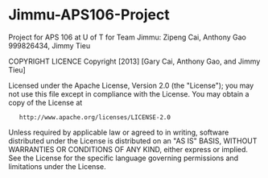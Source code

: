 Jimmu-APS106-Project
====================

Project for APS 106 at U of T for Team Jimmu: Zipeng Cai, Anthony Gao 999826434, Jimmy Tieu

  COPYRIGHT LICENCE
  Copyright [2013] [Gary Cai, Anthony Gao, and Jimmy Tieu]

   Licensed under the Apache License, Version 2.0 (the "License");
   you may not use this file except in compliance with the License.
   You may obtain a copy of the License at

       http://www.apache.org/licenses/LICENSE-2.0

   Unless required by applicable law or agreed to in writing, software
   distributed under the License is distributed on an "AS IS" BASIS,
   WITHOUT WARRANTIES OR CONDITIONS OF ANY KIND, either express or implied.
   See the License for the specific language governing permissions and
   limitations under the License.